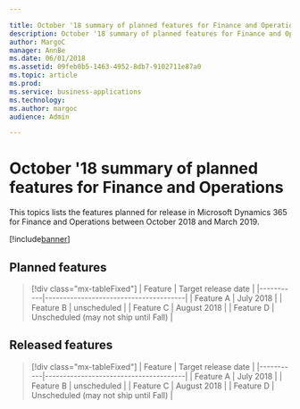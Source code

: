 ```yaml
---

title: October '18 summary of planned features for Finance and Operations
description: October '18 summary of planned features for Finance and Operations
author: MargoC
manager: AnnBe
ms.date: 06/01/2018
ms.assetid: 09feb0b5-1463-4952-8db7-9102711e87a0
ms.topic: article
ms.prod: 
ms.service: business-applications
ms.technology: 
ms.author: margoc
audience: Admin

---
```

# October '18 summary of planned features for Finance and Operations

This topics lists the features planned for release in Microsoft Dynamics 365 for Finance and Operations between October 2018 and March 2019. 


[!include[banner](../../includes/banner.md)]

## Planned features

> [!div class="mx-tableFixed"]
> | Feature   | Target release date                   |
> |-----------|---------------------------------------|
> | Feature A | July 2018                             |
> | Feature B | unscheduled                           |
> | Feature C | August 2018                           |
> | Feature D | Unscheduled (may not ship until Fall) |

## Released features

> [!div class="mx-tableFixed"]
> | Feature   | Target release date                   |
> |-----------|---------------------------------------|
> | Feature A | July 2018                             |
> | Feature B | unscheduled                           |
> | Feature C | August 2018                           |
> | Feature D | Unscheduled (may not ship until Fall) |
